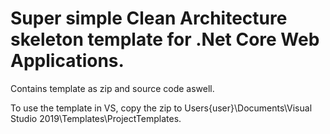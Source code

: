 # Super simple Clean Architecture skeleton template for .Net Core Web Applications.


Contains template as zip and source code aswell.

To use the template in VS, copy the zip to Users\{user}\Documents\Visual Studio 2019\Templates\ProjectTemplates.
